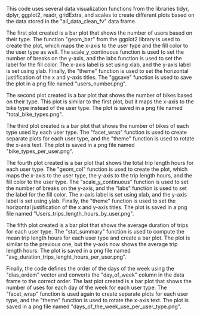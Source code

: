 This code uses several data visualization functions from the libraries tidyr, dplyr, ggplot2, readr, gridExtra, and scales to create different plots based on the data stored in the "all_data_clean_fv" data frame.

The first plot created is a bar plot that shows the number of users based on their type. The function "geom_bar" from the ggplot2 library is used to create the plot, which maps the x-axis to the user type and the fill color to the user type as well. The scale_y_continuous function is used to set the number of breaks on the y-axis, and the labs function is used to set the label for the fill color. The x-axis label is set using xlab, and the y-axis label is set using ylab. Finally, the "theme" function is used to set the horizontal justification of the x and y-axis titles. The "ggsave" function is used to save the plot in a png file named "users_number.png".

The second plot created is a bar plot that shows the number of bikes based on their type. This plot is similar to the first plot, but it maps the x-axis to the bike type instead of the user type. The plot is saved in a png file named "total_bike_types.png".

The third plot created is a bar plot that shows the number of bikes of each type used by each user type. The "facet_wrap" function is used to create separate plots for each user type, and the "theme" function is used to rotate the x-axis text. The plot is saved in a png file named "bike_types_per_user.png".

The fourth plot created is a bar plot that shows the total trip length hours for each user type. The "geom_col" function is used to create the plot, which maps the x-axis to the user type, the y-axis to the trip length hours, and the fill color to the user type. The "scale_y_continuous" function is used to set the number of breaks on the y-axis, and the "labs" function is used to set the label for the fill color. The x-axis label is set using xlab, and the y-axis label is set using ylab. Finally, the "theme" function is used to set the horizontal justification of the x and y-axis titles. The plot is saved in a png file named "Users_trips_length_hours_by_user.png".

The fifth plot created is a bar plot that shows the average duration of trips for each user type. The "stat_summary" function is used to compute the mean trip length hours for each user type and create a bar plot. The plot is similar to the previous one, but the y-axis now shows the average trip length hours. The plot is saved in a png file named "avg_duration_trips_lenght_hours_per_user.png".

Finally, the code defines the order of the days of the week using the "dias_ordem" vector and converts the "day_of_week" column in the data frame to the correct order. The last plot created is a bar plot that shows the number of uses for each day of the week for each user type. The "facet_wrap" function is used again to create separate plots for each user type, and the "theme" function is used to rotate the x-axis text. The plot is saved in a png file named "days_of_the_week_use_per_user_type.png".